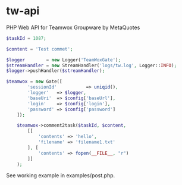 # tw-api
PHP Web API for Teamwox Groupware by MetaQuotes


```php
$taskId = 1087;

$content = 'Test commet';

$logger        = new Logger('TeamWoxGate');
$streamHandler = new StreamHandler('logs/tw.log', Logger::INFO);
$logger->pushHandler($streamHandler);

$teamwox = new Gate([
        'sessionId'           => uniqid(),
        'logger'   => $logger, 
        'baseUri'  => $config['baseUrl'],
        'login'    => $config['login'],
        'password' => $config['password']
    ]);

    $teamwox->comment2task($taskId, $content,
        [[
            'contents' => 'hello',
            'filename' => 'filename1.txt'
        ], [
            'contents' => fopen(__FILE__, "r")
        ]]
    );
```

See working example in examples/post.php.
